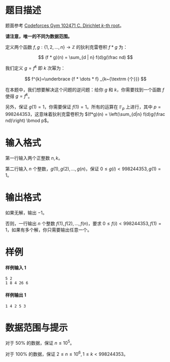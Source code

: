 
# 题目描述

题面参考 [Codeforces Gym 102471 C. Dirichlet $k$-th root](https://codeforces.com/gym/102471/problem/C)。

**请注意，唯一的不同为数据范围。**

定义两个函数 $f, g: \{1, 2, \dots, n\} \rightarrow \mathbb Z$ 的狄利克雷卷积 $f * g$ 为：

$$
(f * g)(n) = \sum_{d | n} f(d)g(\frac nd)
$$

我们定义 $g = f^k$ 即 $k$ 次幂为：

$$
f^{k}=\underbrace {f * \dots * f} _{k~{\textrm {个}}}
$$

在本题中，我们想要解决这个问题的逆问题：给你 $g$ 和 $k$，你需要找到一个函数 $f$ 使得 $g = f^k$。

另外，保证 $g(1)=1$，你需要保证 $f(1)=1$。所有的运算在 $\mathbb F_p$ 上进行，其中 $p = 998244353$，这意味着狄利克雷卷积为 $(f*g)(n) = \left(\sum_{d|n} f(d)g(\frac nd)\right) \bmod p$。

# 输入格式

第一行输入两个正整数 $n, k$。

第二行输入 $n$ 个整数，$g(1), g(2), \dots, g(n)$，保证 $0\le g(i) < 998244353, g(1) = 1$。


# 输出格式

如果无解，输出 $-1$。

否则，一行输出 $n$ 个整数 $f(1), f(2), \dots, f(n)$，要求 $0\le f(i) < 998244353, f(1)=1$，如果有多个解，你只需要输出任意一个。

# 样例

#### 样例输入 1

```plain
5 2
1 8 4 26 6
```

#### 样例输出 1

```plain
1 4 2 5 3
```

# 数据范围与提示

对于 $50\%$ 的数据，保证 $n\le 10^5$。

对于 $100\%$ 的数据，保证 $2\le n\le 10^6, 1\le k < 998244353$。

